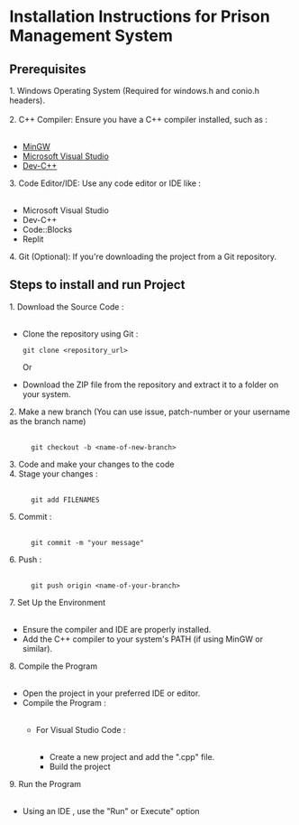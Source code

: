 # Installation Instructions for Prison Management System
<h2>Prerequisites</h2>
1. Windows Operating System (Required for windows.h and conio.h headers).<br><br>
2. C++ Compiler: Ensure you have a C++ compiler installed, such as : 
<ul><br>
  <li>
    <a href="https://sourceforge.net/projects/mingw/">MinGW</a>
  </li>
  <li>
    <a href="https://code.visualstudio.com/">Microsoft Visual Studio</a>
  </li>
  <li>
    <a href="https://www.bloodshed.net/">Dev-C++</a>
  </li>
</ul>
3. Code Editor/IDE: Use any code editor or IDE like :
<ul><br>
  <li>Microsoft Visual Studio</li>
  <li>Dev-C++</li>
  <li>Code::Blocks</li>
  <li>Replit</li>
</ul>
4. Git (Optional): If you're downloading the project from a Git repository.

<h2>Steps to install and run Project</h2>
1. Download the Source Code :
<ul><br>
  <li>Clone the repository using Git :</li>
</ul>
<ul>
  
``` 
git clone <repository_url>
```
</ul>
<ul>
  <p>Or</p>
  <li>Download the ZIP file from the repository and extract it to a folder on your system.</li>
</ul>
2. Make a new branch (You can use issue, patch-number or your username as the branch name)<br><br>
<ul>
  
```
  git checkout -b <name-of-new-branch>
```
</ul>
3. Code and make your changes to the code<br>
4. Stage your changes : <br><br>
<ul>

```
  git add FILENAMES
```
</ul>
5. Commit : <br><br>
<ul>

```
  git commit -m "your message"
```
</ul>
6. Push : <br><br>
<ul>

```
  git push origin <name-of-your-branch>
```
</ul>
7. Set Up the Environment 
<ul><br>
  <li>Ensure the compiler and IDE are properly installed.</li>
  <li>Add the C++ compiler to your system's PATH (if using MinGW or similar).</li>
</ul>
8. Compile the Program
<ul><br>
  <li>Open the project in your preferred IDE or editor.</li>
  <li>Compile the Program : </li>
  <ul><br>
    <li>For Visual Studio Code : </li>
    <ul><br>
      <li>Create a new project and add the ".cpp" file.</li>
      <li>Build the project</li>
    </ul>
  </ul>
</ul>
9. Run the Program 
<ul><br>
  <li>Using an IDE , use the "Run" or Execute" option</li>
</ul>








